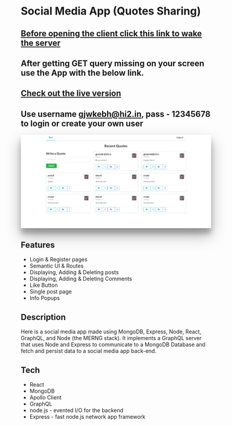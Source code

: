 # Social Media App (Quotes Sharing)

## [Before opening the client click this link to wake the server ](https://stormy-journey-37066.herokuapp.com/)

## After getting GET query missing on your screen use the App with the below link.

## [Check out the live version ](https://netflix-clone-webapp.netlify.app/)

## Use username gjwkebh@hi2.in, pass - 12345678 to login or create your own user

<img src="./images/ss.png" style="box-shadow: 0 19px 38px rgba(0,0,0,0.30), 0 15px 12px rgba(0,0,0,0.22);" />

## Features

- Login & Register pages
- Semantic UI & Routes
- Displaying, Adding & Deleting posts
- Displaying, Adding & Deleting Comments
- Like Button
- Single post page
- Info Popups

## Description

Here is a social media app made using MongoDB, Express, Node, React, GraphQL, and Node (the MERNG stack).
It implements a GraphQL server that uses Node and Express to communicate to a MongoDB Database and fetch and persist data to a social media app back-end.

## Tech

- React
- MongoDB
- Apollo Client
- GraphQL
- node.js - evented I/O for the backend
- Express - fast node.js network app framework

